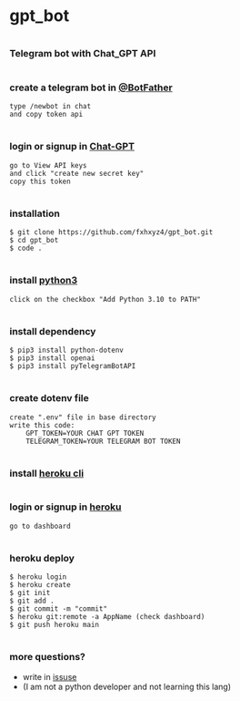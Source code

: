 # gpt_bot

#

### Telegram bot with Chat_GPT API

#

### create a telegram bot in [@BotFather](https://t.me/BotFather)

```
type /newbot in chat
and copy token api
```

#

### login or signup in [Chat-GPT](https://platform.openai.com/overview)

```
go to View API keys
and click "create new secret key"
copy this token
```

#

### installation

```
$ git clone https://github.com/fxhxyz4/gpt_bot.git
$ cd gpt_bot
$ code .
```

#

### install [python3](https://www.python.org/downloads/)

```
click on the checkbox "Add Python 3.10 to PATH"
```

#

### install dependency

```
$ pip3 install python-dotenv
$ pip3 install openai
$ pip3 install pyTelegramBotAPI
```

#

### create dotenv file

```
create ".env" file in base directory
write this code:
	GPT_TOKEN=YOUR CHAT GPT TOKEN
	TELEGRAM_TOKEN=YOUR TELEGRAM BOT TOKEN
```

#

### install [heroku cli](https://devcenter.heroku.com/articles/heroku-cli#install-the-heroku-cli)

#

### login or signup in [heroku](https://www.heroku.com/)

```
go to dashboard
```

#

### heroku deploy

```
$ heroku login
$ heroku create
$ git init
$ git add .
$ git commit -m "commit"
$ heroku git:remote -a AppName (check dashboard)
$ git push heroku main
```

#

### more questions?

- write in [issuse](https://github.com/fxhxyz4/gpt_bot/issues)
- (I am not a python developer and not learning this lang)

#
